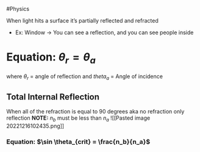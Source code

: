 #Physics 

When light hits a surface it’s partially reflected and refracted
- Ex: Window → You can see a reflection, and you can see people inside


# Equation: $\theta_r = \theta_a$
where $\theta_r$ = angle of reflection and $theta_a$ = Angle of incidence

## Total Internal Reflection
When all of the refraction is equal to 90 degrees aka no refraction only reflection
**NOTE:** $n_b$ must be less than $n_a$
![[Pasted image 20221216102435.png]]
### Equation: $\sin \theta_{crit} = \frac{n_b}{n_a}$
